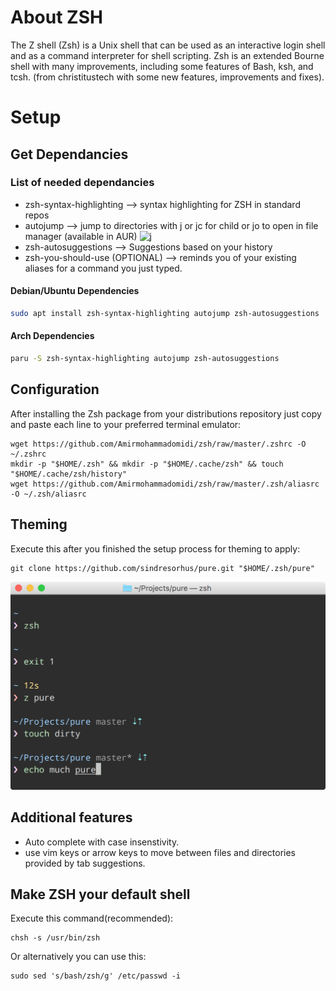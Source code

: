 # About ZSH
The Z shell (Zsh) is a Unix shell that can be used as an interactive login shell and as a command interpreter for shell scripting. Zsh is an extended Bourne shell with many improvements, including some features of Bash, ksh, and tcsh. (from christitustech with some new features, improvements and fixes).

# Setup

## Get Dependancies

### List of needed dependancies
  - zsh-syntax-highlighting --> syntax highlighting for ZSH in standard repos
  - autojump --> jump to directories with j or jc for child or jo to open in file manager (available in AUR)
  ![j](https://user-images.githubusercontent.com/45071921/76967237-0ced4380-691f-11ea-85a6-905271353e72.gif)
  - zsh-autosuggestions --> Suggestions based on your history
  - zsh-you-should-use (OPTIONAL) --> reminds you of your existing aliases for a command you just typed.

#### Debian/Ubuntu Dependencies

```bash
sudo apt install zsh-syntax-highlighting autojump zsh-autosuggestions
```

#### Arch Dependencies

```bash
paru -S zsh-syntax-highlighting autojump zsh-autosuggestions
```

## Configuration 

After installing the Zsh package from your distributions repository just copy and paste each line to your preferred terminal emulator:
```
wget https://github.com/Amirmohammadomidi/zsh/raw/master/.zshrc -O ~/.zshrc
mkdir -p "$HOME/.zsh" && mkdir -p "$HOME/.cache/zsh" && touch "$HOME/.cache/zsh/history"
wget https://github.com/Amirmohammadomidi/zsh/raw/master/.zsh/aliasrc -O ~/.zsh/aliasrc
```
## Theming
Execute this after you finished the setup process for theming to apply:
```
git clone https://github.com/sindresorhus/pure.git "$HOME/.zsh/pure"

```
![j](https://raw.githubusercontent.com/sindresorhus/pure/master/screenshot.png)

## Additional features
  - Auto complete with case insenstivity.
  - use vim keys or arrow keys to move between files and directories provided by tab suggestions.        

## Make ZSH your default shell
Execute this command(recommended):
```
chsh -s /usr/bin/zsh
```
Or alternatively you can use this:
```
sudo sed 's/bash/zsh/g' /etc/passwd -i
```
